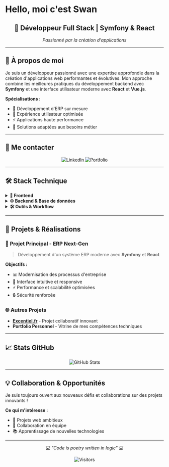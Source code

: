 #  **Hello, moi c'est Swan**

<div align="center">
  <h2>🚀 <strong>Développeur Full Stack</strong> | Symfony & React</h2>
  <p><em>Passionné par la création d'applications</em></p>
</div>

---

## 🎯 **À propos de moi**

Je suis un développeur passionné avec une expertise approfondie dans la création d'applications web performantes et évolutives. Mon approche combine les meilleures pratiques du développement backend avec **Symfony** et une interface utilisateur moderne avec **React** et **Vue.js**.

**Spécialisations :**
- 🏢 Développement d'ERP sur mesure
- 🎨 Expérience utilisateur optimisée
- ⚡ Applications haute performance
- 🔧 Solutions adaptées aux besoins métier

---

## 🤝 **Me contacter**

<p align="center">
  <a href="https://www.linkedin.com/in/swan-daphne-dev-web/" target="_blank">
    <img src="https://img.shields.io/badge/LinkedIn-0077B5?style=for-the-badge&logo=linkedin&logoColor=white" alt="LinkedIn" />
  </a>
  <a href="http://swandaphne.fr" target="_blank">
    <img src="https://img.shields.io/badge/Portfolio-000000?style=for-the-badge&logo=About.me&logoColor=white" alt="Portfolio" />
  </a>
</p>

---

## 🛠️ **Stack Technique**

<details>
<summary><strong>🎨 Frontend</strong></summary>
<br>

![HTML5](https://img.shields.io/badge/HTML5-E34F26?style=for-the-badge&logo=html5&logoColor=white)
![CSS3](https://img.shields.io/badge/CSS3-1572B6?style=for-the-badge&logo=css3&logoColor=white)
![JavaScript](https://img.shields.io/badge/JavaScript-F7DF1E?style=for-the-badge&logo=javascript&logoColor=black)
![TypeScript](https://img.shields.io/badge/TypeScript-007ACC?style=for-the-badge&logo=typescript&logoColor=white)

![React](https://img.shields.io/badge/React-20232A?style=for-the-badge&logo=react&logoColor=61DAFB)
![Vue.js](https://img.shields.io/badge/Vue.js-35495E?style=for-the-badge&logo=vue.js&logoColor=4FC08D)
![Next.js](https://img.shields.io/badge/Next.js-000000?style=for-the-badge&logo=nextdotjs&logoColor=white)
![Angular](https://img.shields.io/badge/Angular-DD0031?style=for-the-badge&logo=angular&logoColor=white)

![TailwindCSS](https://img.shields.io/badge/Tailwind_CSS-38B2AC?style=for-the-badge&logo=tailwind-css&logoColor=white)
![Bootstrap](https://img.shields.io/badge/Bootstrap-563D7C?style=for-the-badge&logo=bootstrap&logoColor=white)

</details>

<details>
<summary><strong>⚙️ Backend & Base de données</strong></summary>
<br>

![PHP](https://img.shields.io/badge/PHP-777BB4?style=for-the-badge&logo=php&logoColor=white)
![Symfony](https://img.shields.io/badge/Symfony-000000?style=for-the-badge&logo=symfony&logoColor=white)
![Python](https://img.shields.io/badge/Python-14354C?style=for-the-badge&logo=python&logoColor=white)
![Swift](https://img.shields.io/badge/Swift-FA7343?style=for-the-badge&logo=swift&logoColor=white)

![MySQL](https://img.shields.io/badge/MySQL-00000F?style=for-the-badge&logo=mysql&logoColor=white)

</details>

<details>
<summary><strong>🛠️ Outils & Workflow</strong></summary>
<br>

![Git](https://img.shields.io/badge/GIT-E44C30?style=for-the-badge&logo=git&logoColor=white)
![Figma](https://img.shields.io/badge/Figma-F24E1E?style=for-the-badge&logo=figma&logoColor=white)
![Photoshop](https://img.shields.io/badge/Adobe%20Photoshop-31A8FF?style=for-the-badge&logo=Adobe%20Photoshop&logoColor=black)

</details>

---

## 🚀 **Projets & Réalisations**

### 💼 **Projet Principal - ERP Next-Gen**
> Développement d'un système ERP moderne avec **Symfony** et **React**

**Objectifs :**
- 📊 Modernisation des processus d'entreprise
- 🔄 Interface intuitive et responsive
- ⚡ Performance et scalabilité optimisées
- 🔒 Sécurité renforcée

### 🌐 **Autres Projets**
- **[Excentiel.fr](http://excentiel.fr)** - Projet collaboratif innovant
- **Portfolio Personnel** - Vitrine de mes compétences techniques

---

## 📈 **Stats GitHub**

<div align="center">
  <img src="https://github-readme-stats.vercel.app/api?username=SwanDPH&show_icons=true&theme=tokyonight" alt="GitHub Stats" />
</div>

---

## 💡 **Collaboration & Opportunités**

Je suis toujours ouvert aux nouveaux défis et collaborations sur des projets innovants !

**Ce qui m'intéresse :**
- 🎯 Projets web ambitieux
- 🤝 Collaboration en équipe
- 📚 Apprentissage de nouvelles technologies

---

<div align="center">
  <p><em>💻 "Code is poetry written in logic" 💻</em></p>
  
  ![Visitors](https://visitor-badge.laobi.icu/badge?page_id=swan-daphne.swan-daphne)
</div>
